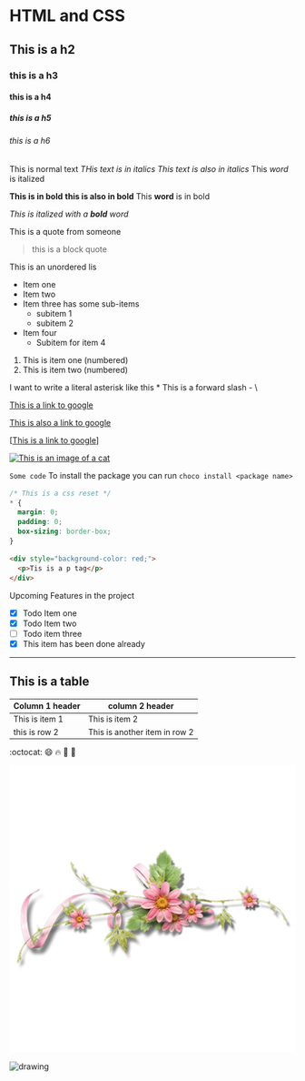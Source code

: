 # HTML and CSS
## This is a h2 
### this is a h3
#### this is a h4 
##### this is a h5 
###### this is a h6

This is normal text 
*THis text is in italics*
_This text is also in italics_
This *word* is italized

**This is in bold**
__this is also in bold__
This **word** is in bold

*This is italized with a **bold** word*

This is a quote from someone 
> this is a block quote 

This is an unordered lis 

* Item one
* Item two 
* Item three has some sub-items 
  * subitem 1
  * subitem 2
* Item four 
  * Subitem for item 4 

1. This is item one (numbered)
2. This is item two (numbered)

I want to write a literal asterisk like this \*
This is a forward slash - \\

<a href="https://google.com">This is a link to google</a>

[This is also a link to google](https://google.com)

[[This is a link to google][google-url]]

[![This is an image of a cat][cat-image]](https://facebook.com)

`Some code`
To install the package you can run `choco install <package name>` 

```css
/* This is a css reset */
* {
  margin: 0; 
  padding: 0; 
  box-sizing: border-box;
}
```

```html
<div style="background-color: red;">
  <p>Tis is a p tag</p>
</div>
```

Upcoming Features in the project 

- [x] Todo Item one
- [x] Todo Item two 
- [ ] Todo item three
- [x] This item has been done already

<hr>

## This is a table

| Column 1 header | column 2 header               |
| --------------- | ----------------------------- |
| This is item 1  | This is item 2                |
| this is row 2   | This is another item in row 2 |

:octocat: :smile: :fire: :100: :pray:

![Top left flower](/imgs/horiztoleft.png)

<img src="https://ukmadcat.com/wp-content/uploads/2019/04/sleepy-cat.jpg" alt="drawing" style="max-width:200px;"/>





[google-url]: https://google.com
[cat-image]: https://ukmadcat.com/wp-content/uploads/2019/04/sleepy-cat.jpg
























